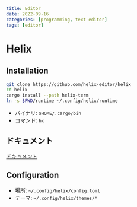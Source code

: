 ```yaml
title: Editor
date: 2022-09-16
categories: [programming, text editor]
tags: [editor]
```

# Helix

## Installation

```sh
git clone https://github.com/helix-editor/helix
cd helix
cargo install --path helix-term
ln -s $PWD/runtime ~/.config/helix/runtime
```

- バイナリ: `$HOME/.cargo/bin`
- コマンド: `hx`

## ドキュメント

[ドキュメント](https://docs.helix-editor.com)

## Configuration

- 場所: `~/.config/helix/config.toml`
- テーマ: `~/.config/helix/themes/*`
